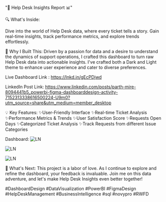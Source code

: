 "🚀 Help Desk Insights Report 📊"

🔍 What's Inside:

Dive into the world of Help Desk data, where every ticket tells a story. Gain real-time insights, track performance metrics, and explore trends effortlessly.

🌟 Why I Built This: Driven by a passion for data and a desire to understand the dynamics of support operations, I crafted this dashboard to turn raw Help Desk data into actionable insights. I've crafted both a Dark and Light theme to enhance user experience and cater to diverse preferences.

Live Dashboard Link : https://lnkd.in/gEcPDjwd

LinkedIn Post Link: https://www.linkedin.com/posts/parth-mire-8094441b5_powerbi-figma-dashboarddesign-activity-7152313338616500224-U9m0?utm_source=share&utm_medium=member_desktop

💡 Key Features: 
✨User-Friendly Interface 
✨Real-time Ticket Analysis 
✨Performance Metrics & Trends 
✨User Satisfaction Score 
✨Requests Open Days 
✨Categorized Ticket Analysis 
✨Track Requests from different Issue Categories

Dashboard: ![LN](https://github.com/Parthmire19/Power-BI-Portfolio/assets/96012606/7924320f-0935-4eda-b5ac-b213d9fc0872)


![LN](https://github.com/Parthmire19/Power-BI-Portfolio/assets/96012606/db0cc397-8a47-463d-9760-08c6a307c23f)


![LN](https://github.com/Parthmire19/Power-BI-Portfolio/assets/96012606/cd7deac6-4041-4815-9ec1-b7ab7ccb09bf)


🚀 What's Next: This project is a labor of love. As I continue to explore and refine the dashboard, your feedback is invaluable. Join me on this data adventure, and let's make Help Desk Insights even better together!

#DashboardDesign #DataVisualization #PowerBI #FigmaDesign #HelpDeskManagement #BusinessIntelligence #sql #novypro #RWFD
